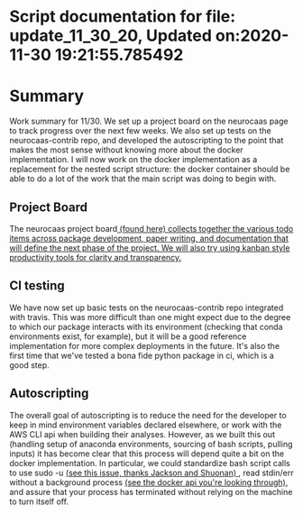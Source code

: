 
Script documentation for file: update_11_30_20, Updated on:2020-11-30 19:21:55.785492
=====================================================================================

# Summary


Work summary for 11/30. We set up a project board on the neurocaas page to track progress over the next few weeks. We also set up tests on the neurocaas-contrib repo, and developed the autoscripting to the point that makes the most sense without knowing more about the docker implementation. I will now work on the docker implementation as a replacement for the nested script structure: the docker container should be able to do a lot of the work that the main script was doing to begin with.
## Project Board


The neurocaas project board[ (found here) collects together the various todo items across package development, paper writing, and documentation that will define the next phase of the project. We will also try using kanban style productivity tools for clarity and transparency.](https://github.com/cunningham-lab/neurocaas/projects/1)
## CI testing


We have now set up basic tests on the neurocaas-contrib repo integrated with travis. This was more difficult than one might expect due to the degree to which our package interacts with its environment (checking that conda environments exist, for example), but it will be a good reference implementation for more complex deployments in the future. It's also the first time that we've tested a bona fide python package in ci, which is a good step.
## Autoscripting


The overall goal of autoscripting is to reduce the need for the developer to keep in mind environment variables declared elsewhere, or work with the AWS CLI api when building their analyses. However, as we built this out (handling setup of anaconda environments, sourcing of bash scripts, pulling inputs) it has become clear that this process will depend quite a bit on the docker implementation. In particular, we could standardize bash script calls to use sudo -u [ (see this issue, thanks Jackson and Shuonan) ](https://github.com/cunningham-lab/neurocaas_contrib/issues/2), read stdin/err without a background process [ (see the docker api you're looking through), ](https://github.com/cunningham-lab/neurocaas/blob/master/docs/script_docs/update_10_15_20.md) and assure that your process has terminated without relying on the machine to turn itself off.